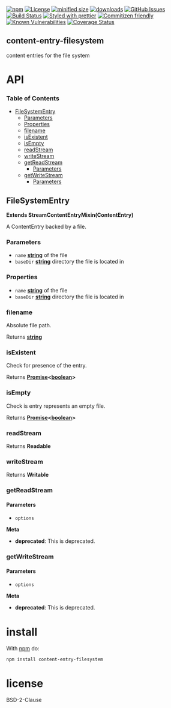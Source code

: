 [![npm](https://img.shields.io/npm/v/content-entry-filesystem.svg)](https://www.npmjs.com/package/content-entry-filesystem)
[![License](https://img.shields.io/badge/License-BSD%203--Clause-blue.svg)](https://opensource.org/licenses/BSD-3-Clause)
[![minified size](https://badgen.net/bundlephobia/min/content-entry-filesystem)](https://bundlephobia.com/result?p=content-entry-filesystem)
[![downloads](http://img.shields.io/npm/dm/content-entry-filesystem.svg?style=flat-square)](https://npmjs.org/package/content-entry-filesystem)
[![GitHub Issues](https://img.shields.io/github/issues/content-entry-filesystem/content-entry-filesystem.svg?style=flat-square)](https://github.com/content-entry-filesystem/content-entry-filesystem/issues)
[![Build Status](https://img.shields.io/endpoint.svg?url=https%3A%2F%2Factions-badge.atrox.dev%2Fcontent-entry-filesystem%2Fcontent-entry-filesystem%2Fbadge\&style=flat)](https://actions-badge.atrox.dev/content-entry-filesystem/content-entry-filesystem/goto)
[![Styled with prettier](https://img.shields.io/badge/styled_with-prettier-ff69b4.svg)](https://github.com/prettier/prettier)
[![Commitizen friendly](https://img.shields.io/badge/commitizen-friendly-brightgreen.svg)](http://commitizen.github.io/cz-cli/)
[![Known Vulnerabilities](https://snyk.io/test/github/content-entry-filesystem/content-entry-filesystem/badge.svg)](https://snyk.io/test/github/content-entry-filesystem/content-entry-filesystem)
[![Coverage Status](https://coveralls.io/repos/content-entry-filesystem/content-entry-filesystem/badge.svg)](https://coveralls.io/github/content-entry-filesystem/content-entry-filesystem)

## content-entry-filesystem

content entries for the file system

# API

<!-- Generated by documentation.js. Update this documentation by updating the source code. -->

### Table of Contents

*   [FileSystemEntry](#filesystementry)
    *   [Parameters](#parameters)
    *   [Properties](#properties)
    *   [filename](#filename)
    *   [isExistent](#isexistent)
    *   [isEmpty](#isempty)
    *   [readStream](#readstream)
    *   [writeStream](#writestream)
    *   [getReadStream](#getreadstream)
        *   [Parameters](#parameters-1)
    *   [getWriteStream](#getwritestream)
        *   [Parameters](#parameters-2)

## FileSystemEntry

**Extends StreamContentEntryMixin(ContentEntry)**

A ContentEntry backed by a file.

### Parameters

*   `name` **[string](https://developer.mozilla.org/docs/Web/JavaScript/Reference/Global_Objects/String)** of the file
*   `baseDir` **[string](https://developer.mozilla.org/docs/Web/JavaScript/Reference/Global_Objects/String)** directory the file is located in

### Properties

*   `name` **[string](https://developer.mozilla.org/docs/Web/JavaScript/Reference/Global_Objects/String)** of the file
*   `baseDir` **[string](https://developer.mozilla.org/docs/Web/JavaScript/Reference/Global_Objects/String)** directory the file is located in

### filename

Absolute file path.

Returns **[string](https://developer.mozilla.org/docs/Web/JavaScript/Reference/Global_Objects/String)** 

### isExistent

Check for presence of the entry.

Returns **[Promise](https://developer.mozilla.org/docs/Web/JavaScript/Reference/Global_Objects/Promise)<[boolean](https://developer.mozilla.org/docs/Web/JavaScript/Reference/Global_Objects/Boolean)>** 

### isEmpty

Check is entry represents an empty file.

Returns **[Promise](https://developer.mozilla.org/docs/Web/JavaScript/Reference/Global_Objects/Promise)<[boolean](https://developer.mozilla.org/docs/Web/JavaScript/Reference/Global_Objects/Boolean)>** 

### readStream

Returns **Readable** 

### writeStream

Returns **Writable** 

### getReadStream

#### Parameters

*   `options`  

**Meta**

*   **deprecated**: This is deprecated.

### getWriteStream

#### Parameters

*   `options`  

**Meta**

*   **deprecated**: This is deprecated.

# install

With [npm](http://npmjs.org) do:

```shell
npm install content-entry-filesystem
```

# license

BSD-2-Clause
